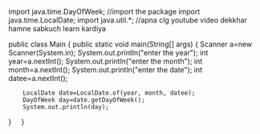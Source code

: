 import java.time.DayOfWeek;
//import the package
import java.time.LocalDate;
import java.util.*;
//apna clg youtube video dekkhar hamne sabkuch learn kardiya

public class Main {
    public static void main(String[] args) {
        Scanner a=new Scanner(System.in);
        System.out.println("enter the year");
        int year=a.nextInt();
        System.out.println("enter the month");
        int month=a.nextInt();
        System.out.println("enter the date");
        int datee=a.nextInt();
        
        LocalDate date=LocalDate.of(year, month, datee);
        DayOfWeek day=date.getDayOfWeek();
        System.out.println(day);

}
    }
